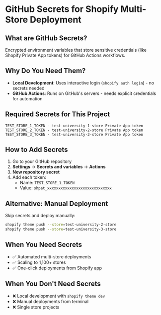 # GitHub Secrets for Shopify Multi-Store Deployment

## What are GitHub Secrets?
Encrypted environment variables that store sensitive credentials (like Shopify Private App tokens) for GitHub Actions workflows.

## Why Do You Need Them?
- **Local Development**: Uses interactive login (`shopify auth login`) - no secrets needed
- **GitHub Actions**: Runs on GitHub's servers - needs explicit credentials for automation

## Required Secrets for This Project
```
TEST_STORE_1_TOKEN - test-university-1-store Private App token
TEST_STORE_2_TOKEN - test-university-2-store Private App token  
TEST_STORE_3_TOKEN - test-university-3-store Private App token
```

## How to Add Secrets
1. Go to your GitHub repository
2. **Settings** → **Secrets and variables** → **Actions**
3. **New repository secret**
4. Add each token:
   - Name: `TEST_STORE_1_TOKEN`
   - Value: `shpat_xxxxxxxxxxxxxxxxxxxxxxxxxxxxx`

## Alternative: Manual Deployment
Skip secrets and deploy manually:
```bash
shopify theme push --store=test-university-2-store
shopify theme push --store=test-university-3-store
```

## When You Need Secrets
- ✅ Automated multi-store deployments
- ✅ Scaling to 1,100+ stores
- ✅ One-click deployments from Shopify app

## When You Don't Need Secrets
- ❌ Local development with `shopify theme dev`
- ❌ Manual deployments from terminal
- ❌ Single store projects 